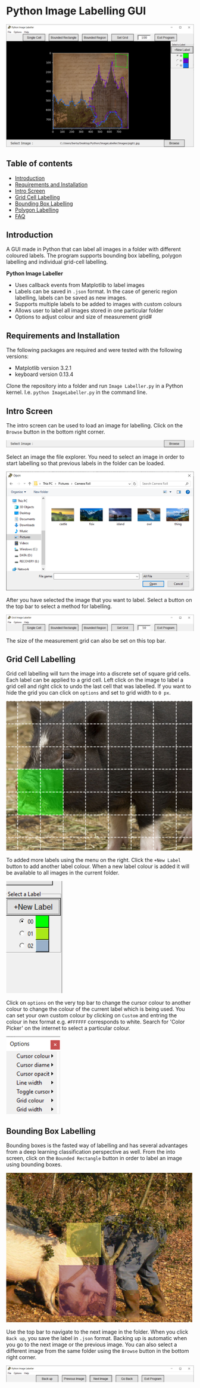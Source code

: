# Python Image Labelling GUI

![intro](Screenshots/Intro_Label.png)

Table of contents
-----------------

* [Introduction](#introduction)
* [Requirements and Installation](#requirements-and-installation)
* [Intro Screen](#into-screen)
* [Grid Cell Labelling](#grid-cell-labelling)
* [Bounding Box Labelling](#bounding-box-labelling)
* [Polygon Labelling](#polygon-labelling)
* [FAQ](#faq)

Introduction
------------

A GUI made in Python that can label all images in a folder with different coloured labels. The program supports bounding box labelling, polygon labelling and individual grid-cell labelling.

**Python Image Labeller**

* Uses callback events from Matplotlib to label images
* Labels can be saved in `.json` format. In the case of generic region labelling, labels can be saved as new images.
* Supports multiple labels to be added to images with custom colours
* Allows user to label all images stored in one particular folder
* Options to adjust colour and size of measurement grid#

Requirements and Installation
-----------------------------

The following packages are required and were tested with the following versions:

* Matplotlib version 3.2.1
* keyboard version 0.13.4

Clone the repository into a folder and run `Image Labeller.py` in a Python kernel. I.e. `python ImageLabeller.py` in the command line.

Intro Screen
------------

The intro screen can be used to load an image for labelling. Click on the `Browse` button in the bottom right corner.

![bottom](Screenshots/Bottom_Bar.png)

Select an image the file explorer. You need to select an image in order to start labelling so that previous labels in the folder can be loaded.
 
![imageSelect](Screenshots/Image_Select.png)

After you have selected the image that you want to label. Select a button on the top bar to select a method for labelling.

![top](Screenshots/Top_Bar.png)

The size of the measurement grid can also be set on this top bar.

Grid Cell Labelling
-------------------

Grid cell labelling will turn the image into a discrete set of square grid cells. Each label can be applied to a grid cell. Left click on the image to label a grid cell and right click to undo the last cell that was labelled. If you want to hide the grid you can click on `options` and set to grid width to `0 px`.

![gridLabel](Screenshots/Grid_Label.png)

To added more labels using the menu on the right. Click the `+New Label` button to add another label colour. When a new label colour is added it will be available to all images in the current folder.

![newLabel](Screenshots/New_Label.png)

Click on `options` on the very top bar to change the cursor colour to another colour to change the colour of the current label which is being used. You can set your own custom colour by clicking on `Custom` and entring the colour in hex format e.g. `#FFFFFF` corresponds to white. Search for 'Color Picker' on the internet to select a particular colour.

![options](Screenshots/Options_Tearoff.png)

Bounding Box Labelling
----------------------

Bounding boxes is the fasted way of labelling and has several advantages from a deep learning classification perspective as well. From the into screen, click on the `Bounded Rectangle` button in order to label an image using bounding boxes.

![boundingBox](Screenshots/Bounding_Box_Label.png)

Use the top bar to navigate to the next image in the folder. When you click `Back up`, you save the label in `.json` format. Backing up is automatic when you go to the next image or the previous image. You can also select a different image from the same folder using the `Browse` button in the bottom right corner.

![boxTopBar](Screenshots/Box_Top_Bar.png)
